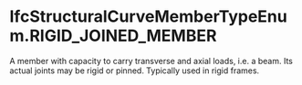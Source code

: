 IfcStructuralCurveMemberTypeEnum.RIGID_JOINED_MEMBER
====================================================
A member with capacity to carry transverse and axial loads, i.e. a beam. Its
actual joints may be rigid or pinned. Typically used in rigid frames.


